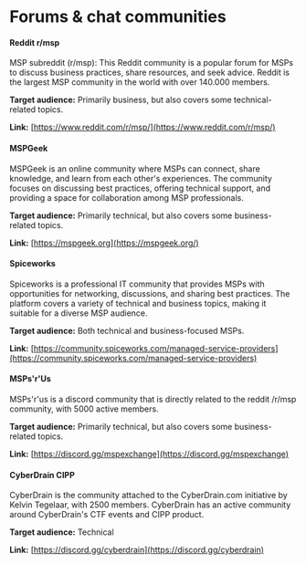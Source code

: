 # Forums & chat communities

#### Reddit r/msp

MSP subreddit (r/msp): This Reddit community is a popular forum for MSPs to discuss business practices, share resources, and seek advice. Reddit is the largest MSP community in the world with over 140.000 members.

**Target audience:** Primarily business, but also covers some technical-related topics.

**Link:** [https://www.reddit.com/r/msp/](https://www.reddit.com/r/msp/)

#### MSPGeek

MSPGeek is an online community where MSPs can connect, share knowledge, and learn from each other's experiences. The community focuses on discussing best practices, offering technical support, and providing a space for collaboration among MSP professionals.

**Target audience:** Primarily technical, but also covers some business-related topics.

**Link:** [https://mspgeek.org](https://mspgeek.org/)

#### Spiceworks

Spiceworks is a professional IT community that provides MSPs with opportunities for networking, discussions, and sharing best practices. The platform covers a variety of technical and business topics, making it suitable for a diverse MSP audience.

**Target audience:** Both technical and business-focused MSPs.

**Link:** [https://community.spiceworks.com/managed-service-providers](https://community.spiceworks.com/managed-service-providers)

#### MSPs'r'Us

MSPs'r'us is a discord community that is directly related to the reddit /r/msp community, with 5000 active members.

**Target audience:** Primarily technical, but also covers some business-related topics.

**Link:** [https://discord.gg/mspexchange](https://discord.gg/mspexchange)

#### CyberDrain CIPP

CyberDrain is the community attached to the CyberDrain.com initiative by Kelvin Tegelaar, with 2500 members. CyberDrain has an active community around CyberDrain's CTF events and CIPP product.

**Target audience:** Technical

**Link:** [https://discord.gg/cyberdrain](https://discord.gg/cyberdrain)
